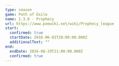 ```yaml
---
type: season
game: Path of Exile
name: 2.3.0 - Prophecy
url: https://www.poewiki.net/wiki/Prophecy_league
start:
  confirmed: true
  startDate: 2016-06-03T20:00:00.000Z
  additionalText: ""
end:
  endDate: 2016-08-29T21:00:00.000Z
  confirmed: true
---
```

